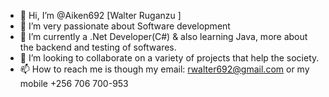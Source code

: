 - 👋 Hi, I’m @Aiken692 [Walter Ruganzu ]
- 👀 I’m very passionate about Software development
- 🌱 I’m currently a .Net Developer(C#) & also learning Java,  more about the backend and testing of softwares.
- 💞️ I’m looking to collaborate on a variety of projects that help the society.
- 📫 How to reach me is though my email: rwalter692@gmail.com or my mobile +256 706 700-953

<!---
Aiken692/Aiken692 is a ✨ special ✨ repository because its `README.md` (this file) appears on your GitHub profile.
You can click the Preview link to take a look at your changes.
--->
